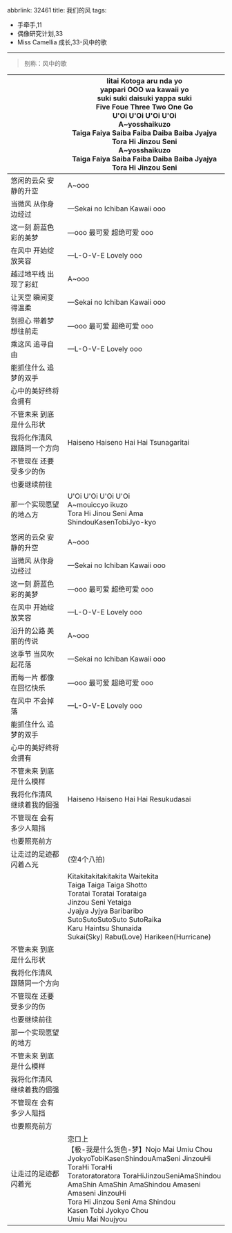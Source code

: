 abbrlink: 32461
title: 我们的风
tags:
  - 手牵手,11
  - 偶像研究计划,33
  - Miss Camellia 成长,33-风中的歌
---
> 别称：风中的歌

|      |Iitai Kotoga aru nda yo<br>yappari OOO wa kawaii yo<br>suki suki daisuki yappa suki<br>Five Foue Three Two One Go<br>U'Oi U'Oi U'Oi U'Oi<br>A~yosshaikuzo<br>Taiga Faiya Saiba Faiba Daiba Baiba Jyajya<br>Tora Hi Jinzou Seni<br>A~yosshaikuzo<br>Taiga Faiya Saiba Faiba Daiba Baiba Jyajya<br>Tora Hi Jinzou Seni|
|--|--|
|悠闲的云朵 安静的升空|A~ooo|
|当微风 从你身边经过|—Sekai no Ichiban Kawaii ooo|
|这一刻 蔚蓝色彩的美梦|—ooo 最可爱 超绝可爱 ooo|
|在风中 开始绽放笑容|—L-O-V-E Lovely ooo|
|越过地平线 出现了彩虹|A~ooo|
|让天空 瞬间变得温柔|—Sekai no Ichiban Kawaii ooo|
|别担心 带着梦想往前走|—ooo 最可爱 超绝可爱 ooo|
|乘这风 追寻自由|—L-O-V-E Lovely ooo|
|能抓住什么 追梦的双手|      |
|心中的美好终将会拥有|      |
|不管未来 到底是什么形状|      |
|我将化作清风 跟随同一个方向|Haiseno Haiseno Hai Hai Tsunagaritai|
|不管现在 还要受多少的伤|      |
|也要继续前往|      |
|那一个实现愿望的地△方|U'Oi U'Oi U'Oi U'Oi<br>A~mouiccyo ikuzo<br>Tora Hi Jinou Seni Ama ShindouKasenTobiJyo-kyo|
|      |      |
|悠闲的云朵 安静的升空|A~ooo|
|当微风 从你身边经过|—Sekai no Ichiban Kawaii ooo|
|这一刻 蔚蓝色彩的美梦|—ooo 最可爱 超绝可爱 ooo|
|在风中 开始绽放笑容|—L-O-V-E Lovely ooo|
|沿升的公路 美丽的传说|A~ooo|
|这季节 当风吹起花落|—Sekai no Ichiban Kawaii ooo|
|而每一片 都像在回忆快乐|—ooo 最可爱 超绝可爱 ooo|
|在风中 不会掉落|—L-O-V-E Lovely ooo|
|能抓住什么 追梦的双手|      |
|心中的美好终将会拥有|      |
|不管未来 到底是什么模样|      |
|我将化作清风 继续着我的倔强|Haiseno Haiseno Hai Hai Resukudasai|
|不管现在 会有多少人阻挡|      |
|也要照亮前方|      |
|让走过的足迹都闪着△光|(空4个八拍)|
|      |Kitakitakitakitakita Waitekita<br>Taiga Taiga Taiga Shotto<br>Toratai Toratai Torataiga<br>Jinzou Seni Yetaiga<br>Jyajya Jyjya Baribaribo<br>SutoSutoSutoSuto SutoRaika<br>Karu Haintsu Shunaida<br>Sukai(Sky) Rabu(Love) Harikeen(Hurricane)|
|不管未来 到底是什么形状|      |
|我将化作清风 跟随同一个方向|      |
|不管现在 还要受多少的伤|      |
|也要继续前往|      |
|那一个实现愿望的地方|      |
|不管未来 到底是什么模样|      |
|我将化作清风 继续着我的倔强|      |
|不管现在 会有多少人阻挡|      |
|也要照亮前方|      |
|让走过的足迹都闪着光|恋口上<br>【极-我是什么货色-梦】Nojo Mai Umiu Chou<br>JyokyoTobiKasenShindouAmaSeni JinzouHi<br>ToraHi ToraHi<br>Toratoratoratora ToraHiJinzouSeniAmaShindou<br>AmaShin AmaShin AmaShindou Amaseni Amaseni JinzouHi<br>Tora Hi Jinzou Seni Ama Shindou<br>Kasen Tobi Jyokyo Chou<br>Umiu Mai Noujyou|
